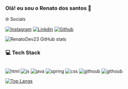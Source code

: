 ### Olá! eu sou o Renato dos santos 👋

🌐 Socials

[![Instagram](https://img.shields.io/badge/Instagram-E4405F?style=for-the-badge&logo=instagram&logoColor=white)](https://www.instagram.com/renato_renatex/)
[![Linkdin](https://img.shields.io/badge/LinkedIn-0077B5?style=for-the-badge&logo=linkedin&logoColor=white)](https://www.linkedin.com/in/renato-santos-383a93242/)
[![Github](https://img.shields.io/badge/GitHub-100000?style=for-the-badge&logo=github&logoColor=white)](https://github.com/Reh22)


![RenatoDev23 GitHub stats](https://github-readme-stats.vercel.app/api?username=RenatoDev23&show_icons=true&theme=radical)

### 💻 Tech Stack
<div style="display: inline_block"><br/>
<img alin="center" alt="html" src="https://img.shields.io/badge/HTML5-E34F26?style=for-the-badge&logo=html5&logoColor=white"/>
<img alin="center" alt="js" src="https://img.shields.io/badge/JavaScript-323330?style=for-the-badge&logo=javascript&logoColor=F7DF1E"/>
<img alin="center" alt="java" src="https://img.shields.io/badge/Java-ED8B00?style=for-the-badge&logo=java&logoColor=white"/>
<img alin="center" alt="spring" src="https://img.shields.io/badge/Spring-6DB33F?style=for-the-badge&logo=spring&logoColor=white"/>
<img alin="center" alt="css" src="https://img.shields.io/badge/CSS3-1572B6?style=for-the-badge&logo=css3&logoColor=white"/>
<img alin="center" alt="githoub" src="https://img.shields.io/badge/CSS3-1572B6?style=for-the-badge&logo=css3&logoColor=white"/>
<img alin="center" alt="githoub" src="https://img.shields.io/badge/GitHub-100000?style=for-the-badge&logo=github&logoColor=white"/>

</div>


[![Top Langs](https://github-readme-stats.vercel.app/api/top-langs/?username=RenatoDev23&layout=compact)](https://github.com/RenatoDev23)
